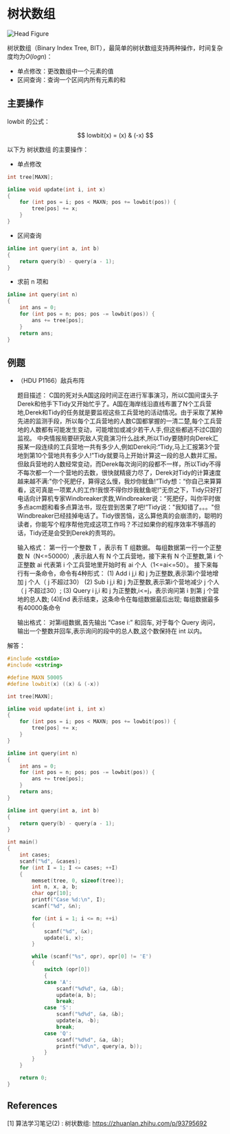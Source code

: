 # 树状数组

![Head Figure](https://pic2.zhimg.com/v2-fbaeb49fdbad31a211fe37f068ca8bb0_1440w.jpg?source=172ae18b)

树状数组（Binary Index Tree, BIT），最简单的树状数组支持两种操作，时间复杂度均为$O(log n)$：

- 单点修改：更改数组中一个元素的值
- 区间查询：查询一个区间内所有元素的和

## 主要操作

lowbit 的公式：

$$
lowbit(x) = (x) & (-x)
$$

以下为 树状数组 的主要操作：

- 单点修改

```c++
int tree[MAXN];

inline void update(int i, int x)
{
    for (int pos = i; pos < MAXN; pos += lowbit(pos)) {
        tree[pos] += x;
    }    
}
```

- 区间查询

```c++
inline int query(int a, int b)
{
    return query(b) - query(a - 1);
}
```

- 求前 n 项和

```c++
inline int query(int n)
{
    int ans = 0;
    for (int pos = n; pos; pos -= lowbit(pos)) {
        ans += tree[pos];
    }
    return ans;
}
```

## 例题

- （HDU P1166）敌兵布阵

    题目描述：
    C国的死对头A国这段时间正在进行军事演习，所以C国间谍头子Derek和他手下Tidy又开始忙乎了。A国在海岸线沿直线布置了N个工兵营地,Derek和Tidy的任务就是要监视这些工兵营地的活动情况。由于采取了某种先进的监测手段，所以每个工兵营地的人数C国都掌握的一清二楚,每个工兵营地的人数都有可能发生变动，可能增加或减少若干人手,但这些都逃不过C国的监视。
    中央情报局要研究敌人究竟演习什么战术,所以Tidy要随时向Derek汇报某一段连续的工兵营地一共有多少人,例如Derek问:“Tidy,马上汇报第3个营地到第10个营地共有多少人!”Tidy就要马上开始计算这一段的总人数并汇报。但敌兵营地的人数经常变动，而Derek每次询问的段都不一样，所以Tidy不得不每次都一个一个营地的去数，很快就精疲力尽了，Derek对Tidy的计算速度越来越不满:"你个死肥仔，算得这么慢，我炒你鱿鱼!”Tidy想：“你自己来算算看，这可真是一项累人的工作!我恨不得你炒我鱿鱼呢!”无奈之下，Tidy只好打电话向计算机专家Windbreaker求救,Windbreaker说：“死肥仔，叫你平时做多点acm题和看多点算法书，现在尝到苦果了吧!”Tidy说："我知错了。。。"但Windbreaker已经挂掉电话了。Tidy很苦恼，这么算他真的会崩溃的，聪明的读者，你能写个程序帮他完成这项工作吗？不过如果你的程序效率不够高的话，Tidy还是会受到Derek的责骂的。

    输入格式：
    第一行一个整数 T ，表示有 T 组数据。
    每组数据第一行一个正整数 N（N<=50000）,表示敌人有 N 个工兵营地，接下来有 N 个正整数,第 i 个正整数 ai 代表第 i 个工兵营地里开始时有 ai 个人（1<=ai<=50）。
    接下来每行有一条命令，命令有4种形式：
    (1) Add i j,i 和 j 为正整数,表示第i个营地增加 j 个人（ j 不超过30）
    (2) Sub i j,i 和 j 为正整数,表示第i个营地减少 j 个人（ j 不超过30）;
    (3) Query i j,i 和 j 为正整数,i<=j，表示询问第 i 到第 j 个营地的总人数;
    (4)End 表示结束，这条命令在每组数据最后出现;
    每组数据最多有40000条命令

    输出格式：
    对第i组数据,首先输出 “Case i:” 和回车,
    对于每个 Query 询问，输出一个整数并回车,表示询问的段中的总人数,这个数保持在 int 以内。

解答：

```c++
#include <cstdio>
#include <cstring>

#define MAXN 50005
#define lowbit(x) ((x) & (-x))

int tree[MAXN];

inline void update(int i, int x)
{
    for (int pos = i; pos < MAXN; pos += lowbit(pos)) {
        tree[pos] += x;
    }
}

inline int query(int n)
{
    int ans = 0;
    for (int pos = n; pos; pos -= lowbit(pos)) {
        ans += tree[pos];
    }
    return ans;
}

inline int query(int a, int b)
{
    return query(b) - query(a - 1);
}

int main()
{
    int cases;
    scanf("%d", &cases);
    for (int I = 1; I <= cases; ++I)
    {
        memset(tree, 0, sizeof(tree));
        int n, x, a, b;
        char opr[10];
        printf("Case %d:\n", I);
        scanf("%d", &n);

        for (int i = 1; i <= n; ++i)
        {
            scanf("%d", &x);
            update(i, x);
        }

        while (scanf("%s", opr), opr[0] != 'E')
        {
            switch (opr[0])
            {
            case 'A':
                scanf("%d%d", &a, &b);
                update(a, b);
                break;
            case 'S':
                scanf("%d%d", &a, &b);
                update(a, -b);
                break;
            case 'Q':
                scanf("%d%d", &a, &b);
                printf("%d\n", query(a, b));
            }
        }
    }

    return 0;
}
```

## References

[1] 算法学习笔记(2) : 树状数组: https://zhuanlan.zhihu.com/p/93795692
